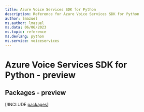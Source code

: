 ```yaml
---
title: Azure Voice Services SDK for Python
description: Reference for Azure Voice Services SDK for Python
author: lmazuel
ms.author: lmazuel
ms.data: 06/06/2023
ms.topic: reference
ms.devlang: python
ms.service: voiceservices
---
```

# Azure Voice Services SDK for Python - preview
## Packages - preview
[!INCLUDE [packages](voice-services-index.md)]